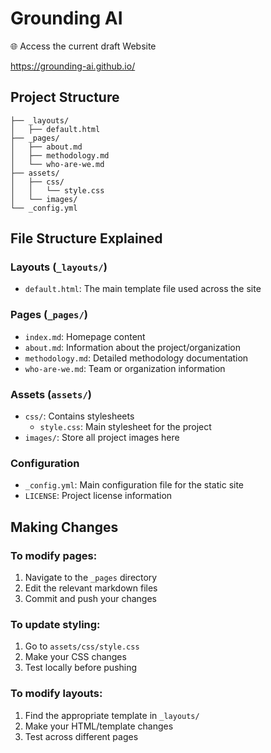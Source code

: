# Grounding AI 

🌐 Access the current draft Website

https://grounding-ai.github.io/

## Project Structure
```
├── _layouts/
│   ├── default.html
├── _pages/
│   ├── about.md
│   ├── methodology.md
│   └── who-are-we.md
├── assets/
│   ├── css/
│   │   └── style.css
│   └── images/
└── _config.yml
```

## File Structure Explained

### Layouts (`_layouts/`)
- `default.html`: The main template file used across the site

### Pages (`_pages/`)
- `index.md`: Homepage content
- `about.md`: Information about the project/organization
- `methodology.md`: Detailed methodology documentation
- `who-are-we.md`: Team or organization information

### Assets (`assets/`)
- `css/`: Contains stylesheets
  - `style.css`: Main stylesheet for the project
- `images/`: Store all project images here

### Configuration
- `_config.yml`: Main configuration file for the static site
- `LICENSE`: Project license information

## Making Changes

### To modify pages:
1. Navigate to the `_pages` directory
2. Edit the relevant markdown files
3. Commit and push your changes

### To update styling:
1. Go to `assets/css/style.css`
2. Make your CSS changes
3. Test locally before pushing

### To modify layouts:
1. Find the appropriate template in `_layouts/`
2. Make your HTML/template changes
3. Test across different pages

